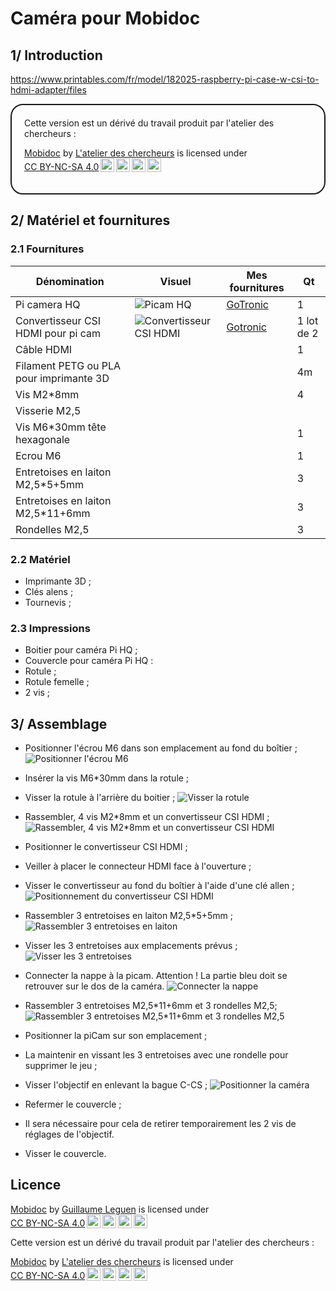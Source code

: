 # Caméra pour Mobidoc
## 1/ Introduction

https://www.printables.com/fr/model/182025-raspberry-pi-case-w-csi-to-hdmi-adapter/files
 
<section style="border: 2px solid; padding: 20px; border-radius:20px;" >
Cette version est un dérivé du travail produit par l'atelier des chercheurs :
	<p xmlns:cc="http://creativecommons.org/ns#" xmlns:dct="http://purl.org/dc/terms/"><a property="dct:title" rel="cc:attributionURL" href="https://latelier-des-chercheurs.fr/docs/station-de-documentation">Mobidoc</a> by <a rel="cc:attributionURL dct:creator" property="cc:attributionName" href="https://latelier-des-chercheurs.fr/">L'atelier des chercheurs</a> is licensed under <a href="https://creativecommons.org/licenses/by-nc-sa/4.0/?ref=chooser-v1" target="_blank" rel="license noopener noreferrer" style="display:inline-block;">CC BY-NC-SA 4.0<img style="height:22px!important;margin-left:3px;vertical-align:text-bottom;" src="https://mirrors.creativecommons.org/presskit/icons/cc.svg?ref=chooser-v1"><img style="height:22px!important;margin-left:3px;vertical-align:text-bottom;" src="https://mirrors.creativecommons.org/presskit/icons/by.svg?ref=chooser-v1"><img style="height:22px!important;margin-left:3px;vertical-align:text-bottom;" src="https://mirrors.creativecommons.org/presskit/icons/nc.svg?ref=chooser-v1"><img style="height:22px!important;margin-left:3px;vertical-align:text-bottom;" src="https://mirrors.creativecommons.org/presskit/icons/sa.svg?ref=chooser-v1"></a></p>
</section>


## 2/ Matériel et fournitures
### 2.1 Fournitures

|Dénomination|Visuel|Mes fournitures|Qt|
|------|------|-----|--|
|Pi camera HQ|![Picam HQ](https://assets.raspberrypi.com/static/ee30c4f49820a9787a203666ccd64c37/9ff6b/03b5b033-5aca-40a7-ae4a-1592a9403890_CAM%2BHERO%2BALT%2B2.webp)|[GoTronic](https://www.gotronic.fr/art-camera-hq-12-mpx-c-cs-sc0261-33781.htm)|1|
|Convertisseur CSI HDMI pour pi cam|![Convertisseur CSI HDMI](https://www.gotronic.fr/ar-extension-camera-csi-via-hdmi-b0091-34398.jpg)|[Gotronic](https://www.gotronic.fr/art-extension-camera-csi-via-hdmi-b0091-34398.htm)|1 lot de 2|
|Câble HDMI|||1|
|Filament PETG ou PLA pour imprimante 3D|||4m|
|Vis M2*8mm|||4|
|Visserie M2,5||||
|Vis M6*30mm tête hexagonale|||1|
|Ecrou M6|||1|
|Entretoises en laiton M2,5*5+5mm|||3|
|Entretoises en laiton M2,5*11+6mm|||3|
|Rondelles M2,5|||3|

### 2.2 Matériel
 * Imprimante 3D ;
 * Clés alens ;
 * Tournevis ;

### 2.3 Impressions
 * Boitier pour caméra Pi HQ ;
 * Couvercle pour caméra Pi HQ :
 * Rotule ;
 * Rotule femelle ;
 * 2 vis ;

## 3/ Assemblage
 * Positionner l'écrou M6 dans son emplacement au fond du boîtier ;
![Positionner l'écrou M6]()
 * Insérer la vis M6*30mm dans la rotule ;
 * Visser la rotule à l'arrière du boitier ; 
![Visser la rotule]()
 * Rassembler, 4 vis M2*8mm et un convertisseur CSI HDMI ;
![Rassembler, 4 vis M2*8mm et un convertisseur CSI HDMI]()
 * Positionner le convertisseur CSI HDMI ;
 * Veiller à placer le connecteur HDMI face à l'ouverture ;
 * Visser le convertisseur au fond du boîtier à l'aide d'une clé allen ;
![Positionnement du convertisseur CSI HDMI]()
 * Rassembler 3 entretoises en laiton M2,5*5+5mm ;
![Rassembler 3 entretoises en laiton]()
 * Visser les 3 entretoises aux emplacements prévus ; 
![Visser les 3 entretoises]()
 * Connecter la nappe à la picam. Attention ! La partie bleu doit se retrouver sur le dos de la caméra.
![Connecter la nappe]()
 * Rassembler 3 entretoises M2,5*11+6mm et 3 rondelles M2,5;
![Rassembler 3 entretoises M2,5*11+6mm et 3 rondelles M2,5]()
 * Positionner la piCam sur son emplacement ;
 * La maintenir en vissant les 3 entretoises avec une rondelle pour supprimer le jeu ;
 * Visser l'objectif en enlevant la bague C-CS ; 
![Positionner la caméra]()

 * Refermer le couvercle ;
 * Il sera nécessaire pour cela de retirer temporairement les 2 vis de réglages de l'objectif. 
 * Visser le couvercle.
 

## Licence
<p xmlns:cc="http://creativecommons.org/ns#" xmlns:dct="http://purl.org/dc/terms/"><a property="dct:title" rel="cc:attributionURL" href="https://remorque-atelier.readthedocs.io/fr/latest/">Mobidoc</a> by <a rel="cc:attributionURL dct:creator" property="cc:attributionName" href="https://www.guillaumeleguen.xyz/">Guillaume Leguen</a> is licensed under <a href="https://creativecommons.org/licenses/by-nc-sa/4.0/?ref=chooser-v1" target="_blank" rel="license noopener noreferrer" style="display:inline-block;">CC BY-NC-SA 4.0<img style="height:22px!important;margin-left:3px;vertical-align:text-bottom;" src="https://mirrors.creativecommons.org/presskit/icons/cc.svg?ref=chooser-v1"><img style="height:22px!important;margin-left:3px;vertical-align:text-bottom;" src="https://mirrors.creativecommons.org/presskit/icons/by.svg?ref=chooser-v1"><img style="height:22px!important;margin-left:3px;vertical-align:text-bottom;" src="https://mirrors.creativecommons.org/presskit/icons/nc.svg?ref=chooser-v1"><img style="height:22px!important;margin-left:3px;vertical-align:text-bottom;" src="https://mirrors.creativecommons.org/presskit/icons/sa.svg?ref=chooser-v1"></a></p>

Cette version est un dérivé du travail produit par l'atelier des chercheurs :
<p xmlns:cc="http://creativecommons.org/ns#" xmlns:dct="http://purl.org/dc/terms/"><a property="dct:title" rel="cc:attributionURL" href="https://latelier-des-chercheurs.fr/docs/station-de-documentation">Mobidoc</a> by <a rel="cc:attributionURL dct:creator" property="cc:attributionName" href="https://latelier-des-chercheurs.fr/">L'atelier des chercheurs</a> is licensed under <a href="https://creativecommons.org/licenses/by-nc-sa/4.0/?ref=chooser-v1" target="_blank" rel="license noopener noreferrer" style="display:inline-block;">CC BY-NC-SA 4.0<img style="height:22px!important;margin-left:3px;vertical-align:text-bottom;" src="https://mirrors.creativecommons.org/presskit/icons/cc.svg?ref=chooser-v1"><img style="height:22px!important;margin-left:3px;vertical-align:text-bottom;" src="https://mirrors.creativecommons.org/presskit/icons/by.svg?ref=chooser-v1"><img style="height:22px!important;margin-left:3px;vertical-align:text-bottom;" src="https://mirrors.creativecommons.org/presskit/icons/nc.svg?ref=chooser-v1"><img style="height:22px!important;margin-left:3px;vertical-align:text-bottom;" src="https://mirrors.creativecommons.org/presskit/icons/sa.svg?ref=chooser-v1"></a></p>